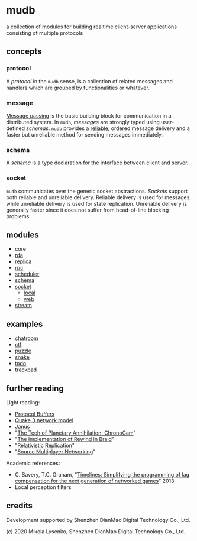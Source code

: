 # mudb
a collection of modules for building realtime client-server applications consisting of multiple protocols

## concepts

### protocol
A *protocol* in the `mudb` sense, is a collection of related messages and handlers which are grouped by functionalities or whatever.

### message
[Message passing](https://en.wikipedia.org/wiki/Message_passing) is the basic building block for communication in a distributed system.  In `mudb`, *messages* are strongly typed using user-defined *schemas*.  `mudb` provides a [reliable](https://en.wikipedia.org/wiki/Reliability_(computer_networking)), ordered message delivery and a faster but unreliable method for sending messages immediately.

### schema
A *schema* is a type declaration for the interface between client and server.

### socket
`mudb` communicates over the generic socket abstractions.  *Sockets* support both reliable and unreliable delivery.  Reliable delivery is used for messages, while unreliable delivery is used for state replication.  Unreliable delivery is generally faster since it does not suffer from head-of-line blocking problems.

## modules

* core
* [rda](src/rda)
* [replica](src/replica)
* [rpc](src/rpc)
* [scheduler](src/scheduler)
* [schema](src/schema)
* [socket](src/socket)
    * [local](src/socket/local)
    * [web](src/socket/web)
* [stream](src/stream)

## examples

* [chatroom](example/chatroom)
* [ctf](example/ctf)
* [puzzle](example/puzzle)
* [snake](example/snake)
* [todo](example/todo)
* [trackpad](example/trackpad)

## further reading
Light reading:
* [Protocol Buffers](https://developers.google.com/protocol-buffers)
* [Quake 3 network model](http://fabiensanglard.net/quake3/network.php)
* [Janus](http://equis.cs.queensu.ca/wiki/index.php/Janus)
* "[The Tech of Planetary Annihilation: ChronoCam](https://blog.forrestthewoods.com/the-tech-of-planetary-annihilation-chronocam-292e3d6b169a)"
* "[The Implementation of Rewind in Braid](https://www.youtube.com/watch?v=8dinUbg2h70)"
* "[Relativistic Replication](https://mikolalysenko.github.io/nodeconfeu2014-slides/index.html#/)"
* "[Source Multiplayer Networking](https://developer.valvesoftware.com/wiki/Source_Multiplayer_Networking)"

Academic references:
* C. Savery, T.C. Graham, "[Timelines: Simplifying the programming of lag compensation for the next generation of networked games](https://link.springer.com/article/10.1007/s00530-012-0271-3)" 2013
* Local perception filters

## credits
Development supported by Shenzhen DianMao Digital Technology Co., Ltd.

(c) 2020 Mikola Lysenko, Shenzhen DianMao Digital Technology Co., Ltd.
